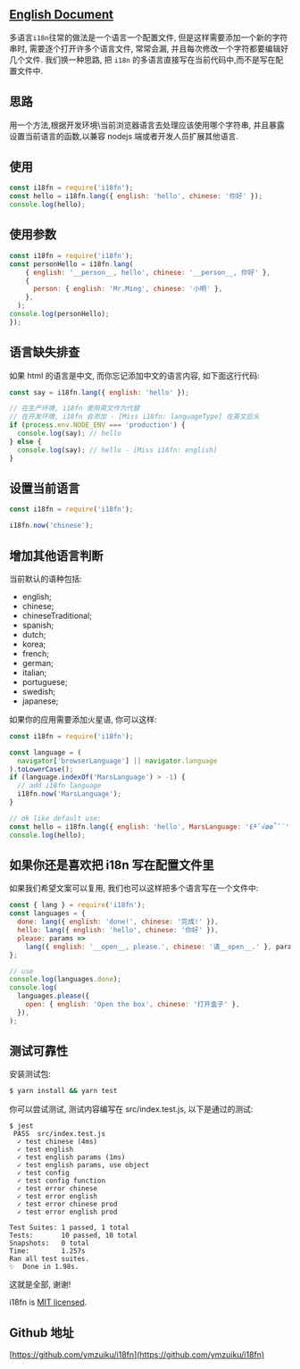 ## [English Document](./README.md)

多语言`i18n`往常的做法是一个语言一个配置文件, 但是这样需要添加一个新的字符串时, 需要逐个打开许多个语言文件, 常常会漏, 并且每次修改一个字符都要编辑好几个文件.
我们换一种思路, 把 `i18n` 的多语言直接写在当前代码中,而不是写在配置文件中.

## 思路

用一个方法,根据开发环境\当前浏览器语言去处理应该使用哪个字符串, 并且暴露设置当前语言的函数,以兼容 nodejs 端或者开发人员扩展其他语言.

## 使用

```js
const i18fn = require('i18fn');
const hello = i18fn.lang({ english: 'hello', chinese: '你好' });
console.log(hello);
```

## 使用参数

```js
const i18fn = require('i18fn');
const personHello = i18fn.lang(
    { english: '__person__, hello', chinese: '__person__, 你好' },
    {
      person: { english: 'Mr.Ming', chinese: '小明' },
    },
  );
console.log(personHello);
});
```

## 语言缺失排查

如果 html 的语言是中文, 而你忘记添加中文的语言内容, 如下面这行代码:

```js
const say = i18fn.lang({ english: 'hello' });

// 在生产环境, i18fn 使用英文作为代替
// 在开发环境, i18fn 会添加 - [Miss i18fn: languageType] 在英文后头
if (process.env.NODE_ENV === 'production') {
  console.log(say); // hello
} else {
  console.log(say); // hello - [Miss i18fn: english]
}
```

## 设置当前语言

```js
const i18fn = require('i18fn');

i18fn.now('chinese');
```

## 增加其他语言判断

当前默认的语种包括:

- english;
- chinese;
- chineseTraditional;
- spanish;
- dutch;
- korea;
- french;
- german;
- italian;
- portuguese;
- swedish;
- japanese;

如果你的应用需要添加火星语, 你可以这样:

```js
const i18fn = require('i18fn');

const language = (
  navigator['browserLanguage'] || navigator.language
).toLowerCase();
if (language.indexOf('MarsLanguage') > -1) {
  // add i18fn language
  i18fn.now('MarsLanguage');
}

// ok like default use:
const hello = i18fn.lang({ english: 'hello', MarsLanguage: '£ª˜√øø˚˜´' });
console.log(hello);
```

## 如果你还是喜欢把 i18n 写在配置文件里

如果我们希望文案可以复用, 我们也可以这样把多个语言写在一个文件中:

```js
const { lang } = require('i18fn');
const languages = {
  done: lang({ english: 'done!', chinese: '完成!' }),
  hello: lang({ english: 'hello', chinese: '你好' }),
  please: params =>
    lang({ english: '__open__, please.', chinese: '请__open__.' }, params),
};

// use
console.log(languages.done);
console.log(
  languages.please({
    open: { english: 'Open the box', chinese: '打开盒子' },
  }),
);
```

## 测试可靠性

安装测试包:

```sh
$ yarn install && yarn test
```

你可以尝试测试, 测试内容编写在 src/index.test.js, 以下是通过的测试:

```
$ jest
 PASS  src/index.test.js
  ✓ test chinese (4ms)
  ✓ test english
  ✓ test english params (1ms)
  ✓ test english params, use object
  ✓ test config
  ✓ test config function
  ✓ test error chinese
  ✓ test error english
  ✓ test error chinese prod
  ✓ test error english prod

Test Suites: 1 passed, 1 total
Tests:       10 passed, 10 total
Snapshots:   0 total
Time:        1.257s
Ran all test suites.
✨  Done in 1.98s.
```

这就是全部, 谢谢!

i18fn is [MIT licensed](./LICENSE).

## Github 地址

[https://github.com/ymzuiku/i18fn](https://github.com/ymzuiku/i18fn)
